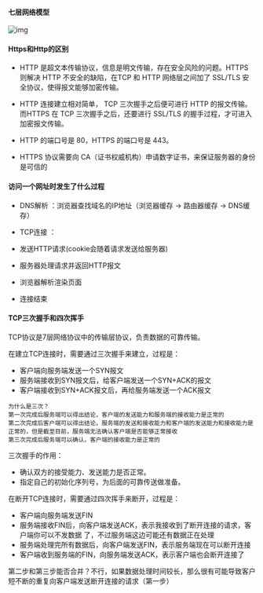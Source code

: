 #### 七层网络模型

![img](https://pic3.zhimg.com/80/v2-1578921092d775e024345fa8a531a85e_720w.jpg)



#### Https和Http的区别

- HTTP 是超⽂本传输协议，信息是明⽂传输，存在安全⻛险的问题。HTTPS 则解决 HTTP 不安全的缺陷，在TCP 和 HTTP 网络层之间加了 SSL/TLS 安全协议，使得报⽂能够加密传输。

- HTTP 连接建立相对简单， TCP 三次握手之后便可进行 HTTP 的报文传输。而HTTPS 在 TCP 三次握手之后，还要进行 SSL/TLS 的握⼿过程，才可进⼊加密报文传输。

- HTTP 的端口号是 80，HTTPS 的端口号是 443。

- HTTPS 协议需要向 CA（证书权威机构）申请数字证书，来保证服务器的身份是可信的



#### 访问一个网址时发生了什么过程

- DNS解析 ：浏览器查找域名的IP地址（浏览器缓存 -> 路由器缓存 -> DNS缓存）

- TCP连接 ：

- 发送HTTP请求(cookie会随着请求发送给服务器) 
- 服务器处理请求并返回HTTP报文 
- 浏览器解析渲染页面 
- 连接结束 



#### TCP三次握手和四次挥手

TCP协议是7层⽹络协议中的传输层协议，负责数据的可靠传输。

在建⽴TCP连接时，需要通过三次握⼿来建⽴，过程是：

- 客户端向服务端发送⼀个SYN报文
- 服务端接收到SYN报文后，给客户端发送⼀个SYN+ACK的报文
- 客户端接收到SYN+ACK报文后，再给服务端发送⼀个ACK报文

```
为什么是三次？
第一次完成后服务端可以得出结论，客户端的发送能力和服务端的接收能力是正常的
第二次完成后客户端可以得出结论，服务端的发送和接收能力和客户端的发送能力和接收能力是正常的，但是截至目前，服务端无法确认客户端是否能够正常接收
第三次完成后服务端可以确认，客户端的接收能力是正常的
```

三次握手的作用：

- 确认双方的接受能力、发送能力是否正常。
- 指定自己的初始化序列号，为后面的可靠传送做准备。



在断开TCP连接时，需要通过四次挥⼿来断开，过程是：

- 客户端向服务端发送FIN
- 服务端接收FIN后，向客户端发送ACK，表示我接收到了断开连接的请求，客户端你可以不发数据 了，不过服务端这边可能还有数据正在处理
- 服务端处理完所有数据后，向客户端发送FIN，表示服务端现在可以断开连接
- 客户端收到服务端的FIN，向服务端发送ACK，表示客户端也会断开连接了

​	第二步和第三步能否合并？不行，如果数据处理时间较长，那么很有可能导致客户短不断的重复向客户端发送断开连接的请求（第一步）
